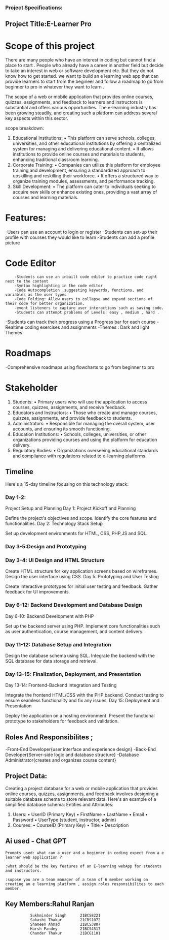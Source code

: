 ### Project Specifications:
## Project Title:E-Learner Pro

# Scope of this project
There are many people who have an interest in coding but cannot find a place to start . People who already have a career in another field but decide to take an interest in web or software development etc. But they do not know how to get started. 
we want tp build an e learning web app that can provide learners to start from the begineer and follow a roadmap to go from beginner to pro in whatever they want to learn . 

The scope of a web or mobile application that provides online courses, quizzes, assignments, and feedback to learners and instructors is substantial and offers various opportunities. The e-learning industry has been growing steadily, and creating such a platform can address several key aspects within this sector.

scope breakdown:
1.	Educational Institutions:
•	This platform can serve schools, colleges, universities, and other educational institutions by offering a centralized system for managing and delivering educational content.
•	It allows institutions to provide online courses and materials to students, enhancing traditional classroom learning. 
2.	Corporate Training:
•	Companies can utilize this platform for employee training and development, ensuring a standardized approach to upskilling and reskilling their workforce.
•	It offers a structured way to organize training modules, assessments, and performance tracking.
3.	Skill Development:
•	The platform can cater to individuals seeking to acquire new skills or enhance existing ones, providing a vast array of courses and learning materials.

# Features:
  -Users can use an account to login or register 
  -Students can set-up their profile with courses they would like to learn 
  -Students can add a profile picture 

  # Code Editor
        -Students can use an inbuilt code editor to practice code right next to the content
        -Syntax highlighting in the code editor 
        -Code Autocompletion ,suggesting keywords, functions, and variables as the user types
        -Code Folding: Allow users to collapse and expand sections of their code for better organization.
        -event listeners to capture user interactions such as saving code.
        -Students can attempt problems of Levels: easy , medium , hard .
  -Students can track their progress using a Progress bar for each course 
  -Realtime coding exercises and assignments
  -Themes : Dark and light Themes 

  # Roadmaps 
  -Comprehensive roadmaps using flowcharts to go from beginner to pro 

# Stakeholder

1.	Students:
•	Primary users who will use the application to access courses, quizzes, assignments, and receive feedback.
2.	Educators and Instructors:
•	Those who create and manage courses, quizzes, assignments, and provide feedback to students.
3.	Administrators:
•	Responsible for managing the overall system, user accounts, and ensuring its smooth functioning.
5.	Education Institutions:
•	Schools, colleges, universities, or other organizations providing courses and using the platform for education delivery.
7.	Regulatory Bodies:
•	Organizations overseeing educational standards and compliance with regulations related to e-learning platforms.

## Timeline
Here's a 15-day timeline focusing on this technology stack:

### Day 1-2:
Project Setup and Planning
Day 1: Project Kickoff and Planning

Define the project's objectives and scope.
Identify the core features and functionalities.
Day 2: Technology Stack Setup

Set up development environments for HTML, CSS, PHP,JS and SQL.

### Day 3-5:Design and Prototyping
### Day 3-4: UI Design and HTML Structure

Create HTML structure for key application screens based on wireframes.
Design the user interface using CSS.
Day 5: Prototyping and User Testing

Create interactive prototypes for initial user testing and feedback.
Gather feedback for UI improvements.
### Day 6-12: Backend Development and Database Design
 Day 6-10: Backend Development with PHP

Set up the backend server using PHP.
Implement core functionalities such as user authentication, course management, and content delivery.
### Day 11-12: Database Setup and Integration

Design the database schema using SQL.
Integrate the backend with the SQL database for data storage and retrieval.
### Day 13-15: Finalization, Deployment, and Presentation
 Day 13-14: Frontend-Backend Integration and Testing

Integrate the frontend HTML/CSS with the PHP backend.
Conduct testing to ensure seamless functionality and fix any issues.
Day 15: Deployment and Presentation

Deploy the application on a hosting environment.
Present the functional prototype to stakeholders for feedback and validation.

## Roles And Responsibilites ;
  -Front-End Developer{user interface and experience design}
  -Back-End Developer{Server-side logic and database structure}
  -Database Administrator{creates and organizes course content}

## Project Data:
Creating a project database for a web or mobile application that provides online courses, quizzes, assignments, and feedback involves designing a suitable database schema to store relevant data. Here's an example of a simplified database schema:
Entities and Attributes:
1.	Users:
•	UserID (Primary Key)
•	FirstName
•	LastName
•	Email
•	Password
•	UserType (student, instructor, admin)
2.	Courses:
•	CourseID (Primary Key)
•	Title
•	Description



## Ai used - Chat GPT 
    Prompts used: what can a user and a beginner in coding expect from a e learner web application ?
    
    :what should be the key features of an E-learning webApp for students and instructors.
    
    :supose you are a team manager of a team of 6 member working on creating an e learning platform , assign roles responsibilites to each member.




## Key Members:Rahul Ranjan
               Sukhminder Singh      21BCS8221
               Sakashi Thakur        21CBS1072
               Shameen Ahmad         21BCS3807
               Harsh Pandey          21BCS4517
               Chander Thakur        21BCG1101
               







